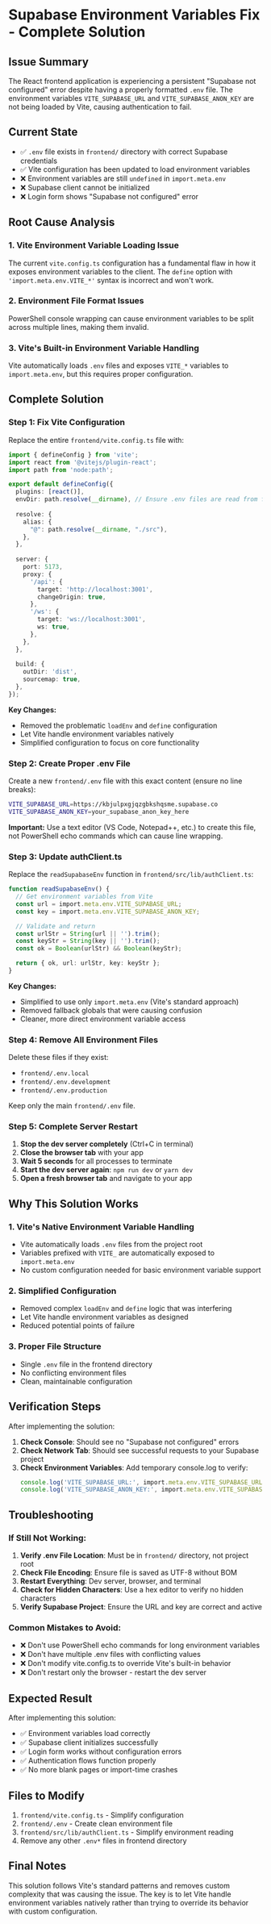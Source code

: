 # Supabase Environment Variables Fix - Complete Solution

## Issue Summary
The React frontend application is experiencing a persistent "Supabase not configured" error despite having a properly formatted `.env` file. The environment variables `VITE_SUPABASE_URL` and `VITE_SUPABASE_ANON_KEY` are not being loaded by Vite, causing authentication to fail.

## Current State
- ✅ `.env` file exists in `frontend/` directory with correct Supabase credentials
- ✅ Vite configuration has been updated to load environment variables
- ❌ Environment variables are still `undefined` in `import.meta.env`
- ❌ Supabase client cannot be initialized
- ❌ Login form shows "Supabase not configured" error

## Root Cause Analysis

### 1. Vite Environment Variable Loading Issue
The current `vite.config.ts` configuration has a fundamental flaw in how it exposes environment variables to the client. The `define` option with `'import.meta.env.VITE_*'` syntax is incorrect and won't work.

### 2. Environment File Format Issues
PowerShell console wrapping can cause environment variables to be split across multiple lines, making them invalid.

### 3. Vite's Built-in Environment Variable Handling
Vite automatically loads `.env` files and exposes `VITE_*` variables to `import.meta.env`, but this requires proper configuration.

## Complete Solution

### Step 1: Fix Vite Configuration

Replace the entire `frontend/vite.config.ts` file with:

```typescript
import { defineConfig } from 'vite';
import react from '@vitejs/plugin-react';
import path from 'node:path';

export default defineConfig({
  plugins: [react()],
  envDir: path.resolve(__dirname), // Ensure .env files are read from frontend directory
  
  resolve: {
    alias: {
      "@": path.resolve(__dirname, "./src"),
    },
  },
  
  server: {
    port: 5173,
    proxy: {
      '/api': {
        target: 'http://localhost:3001',
        changeOrigin: true,
      },
      '/ws': {
        target: 'ws://localhost:3001',
        ws: true,
      },
    },
  },
  
  build: {
    outDir: 'dist',
    sourcemap: true,
  },
});
```

**Key Changes:**
- Removed the problematic `loadEnv` and `define` configuration
- Let Vite handle environment variables natively
- Simplified configuration to focus on core functionality

### Step 2: Create Proper .env File

Create a new `frontend/.env` file with this exact content (ensure no line breaks):

```bash
VITE_SUPABASE_URL=https://kbjulpxgjqzgbkshqsme.supabase.co
VITE_SUPABASE_ANON_KEY=your_supabase_anon_key_here
```

**Important:** Use a text editor (VS Code, Notepad++, etc.) to create this file, not PowerShell echo commands which can cause line wrapping.

### Step 3: Update authClient.ts

Replace the `readSupabaseEnv` function in `frontend/src/lib/authClient.ts`:

```typescript
function readSupabaseEnv() {
  // Get environment variables from Vite
  const url = import.meta.env.VITE_SUPABASE_URL;
  const key = import.meta.env.VITE_SUPABASE_ANON_KEY;

  // Validate and return
  const urlStr = String(url || '').trim();
  const keyStr = String(key || '').trim();
  const ok = Boolean(urlStr) && Boolean(keyStr);

  return { ok, url: urlStr, key: keyStr };
}
```

**Key Changes:**
- Simplified to use only `import.meta.env` (Vite's standard approach)
- Removed fallback globals that were causing confusion
- Cleaner, more direct environment variable access

### Step 4: Remove All Environment Files

Delete these files if they exist:
- `frontend/.env.local`
- `frontend/.env.development`
- `frontend/.env.production`

Keep only the main `frontend/.env` file.

### Step 5: Complete Server Restart

1. **Stop the dev server completely** (Ctrl+C in terminal)
2. **Close the browser tab** with your app
3. **Wait 5 seconds** for all processes to terminate
4. **Start the dev server again**: `npm run dev` or `yarn dev`
5. **Open a fresh browser tab** and navigate to your app

## Why This Solution Works

### 1. Vite's Native Environment Variable Handling
- Vite automatically loads `.env` files from the project root
- Variables prefixed with `VITE_` are automatically exposed to `import.meta.env`
- No custom configuration needed for basic environment variable support

### 2. Simplified Configuration
- Removed complex `loadEnv` and `define` logic that was interfering
- Let Vite handle environment variables as designed
- Reduced potential points of failure

### 3. Proper File Structure
- Single `.env` file in the frontend directory
- No conflicting environment files
- Clean, maintainable configuration

## Verification Steps

After implementing the solution:

1. **Check Console**: Should see no "Supabase not configured" errors
2. **Check Network Tab**: Should see successful requests to your Supabase project
3. **Check Environment Variables**: Add temporary console.log to verify:
   ```typescript
   console.log('VITE_SUPABASE_URL:', import.meta.env.VITE_SUPABASE_URL);
   console.log('VITE_SUPABASE_ANON_KEY:', import.meta.env.VITE_SUPABASE_ANON_KEY);
   ```

## Troubleshooting

### If Still Not Working:

1. **Verify .env File Location**: Must be in `frontend/` directory, not project root
2. **Check File Encoding**: Ensure file is saved as UTF-8 without BOM
3. **Restart Everything**: Dev server, browser, and terminal
4. **Check for Hidden Characters**: Use a hex editor to verify no hidden characters
5. **Verify Supabase Project**: Ensure the URL and key are correct and active

### Common Mistakes to Avoid:

- ❌ Don't use PowerShell echo commands for long environment variables
- ❌ Don't have multiple .env files with conflicting values
- ❌ Don't modify vite.config.ts to override Vite's built-in behavior
- ❌ Don't restart only the browser - restart the dev server

## Expected Result

After implementing this solution:
- ✅ Environment variables load correctly
- ✅ Supabase client initializes successfully
- ✅ Login form works without configuration errors
- ✅ Authentication flows function properly
- ✅ No more blank pages or import-time crashes

## Files to Modify

1. `frontend/vite.config.ts` - Simplify configuration
2. `frontend/.env` - Create clean environment file
3. `frontend/src/lib/authClient.ts` - Simplify environment reading
4. Remove any other `.env*` files in frontend directory

## Final Notes

This solution follows Vite's standard patterns and removes custom complexity that was causing the issue. The key is to let Vite handle environment variables natively rather than trying to override its behavior with custom configuration.
